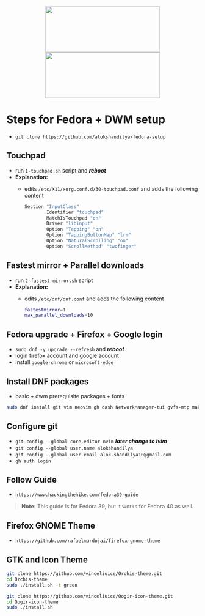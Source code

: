 <center>
  <span>
      <img src="https://github.com/alokshandilya/fedora-setup/assets/77057272/09491266-a988-4600-aa7a-feeb00baefcb" width="300" height="120">
  </span>
  
  <span>
      <img src="https://github.com/alokshandilya/fedora-setup/assets/77057272/f57736fb-f83c-4a3f-9d4f-7483a389d902" width="300" height="120">
  </span>
</center>

# Steps for Fedora + DWM setup

- `git clone https://github.com/alokshandilya/fedora-setup`

## Touchpad

- run `1-touchpad.sh` script and **_reboot_**
- **Explanation:**
  - edits `/etc/X11/xorg.conf.d/30-touchpad.conf` and adds the following content

    ```bash
    Section "InputClass"
            Identifier "touchpad"
            MatchIsTouchpad "on"
            Driver "libinput"
            Option "Tapping" "on"
            Option "TappingButtonMap" "lrm"
            Option "NaturalScrolling" "on"
            Option "ScrollMethod" "twofinger"
    ```

## Fastest mirror + Parallel downloads

- run `2-fastest-mirror.sh` script
- **Explanation:**
  - edits `/etc/dnf/dnf.conf` and adds the following content

    ```bash
    fastestmirror=1
    max_parallel_downloads=10
    ```

## Fedora upgrade + Firefox + Google login

- `sudo dnf -y upgrade --refresh` and **_reboot_**
- login firefox account and google account
- install `google-chrome` or `microsoft-edge`

## Install DNF packages

- basic + dwm prerequisite packages + fonts

```bash
sudo dnf install git vim neovim gh dash NetworkManager-tui gvfs-mtp make gcc libXft-devel libX11-devel libXinerama-devel imlib2-devel gd-devel lxappearance stow jetbrains-mono-fonts fira-code-fonts fish flameshot redshift zathura rofi zathura-pdf-poppler cascadia-fonts-all conky exa sysstat picom python3-pip cargo twitter-twemoji-fonts fd-find yt-dlp yt-dlp-fish-completion xset zoxide flatpak obs-studio gparted vlc
```

## Configure git

- `git config --global core.editor nvim` **_later change to lvim_**
- `git config --global user.name alokshandilya`
- `git config --global user.email alok.shandilya10@gmail.com`
- `gh auth login`

## Follow Guide

- `https://www.hackingthehike.com/fedora39-guide`

> **Note:** This guide is for Fedora 39, but it works for Fedora 40 as well.

## Firefox GNOME Theme

- `https://github.com/rafaelmardojai/firefox-gnome-theme`

## GTK and Icon Theme

```bash
git clone https://github.com/vinceliuice/Orchis-theme.git
cd Orchis-theme
sudo ./install.sh -t green
```

```bash
git clone https://github.com/vinceliuice/Qogir-icon-theme.git
cd Qogir-icon-theme
sudo ./install.sh
```
